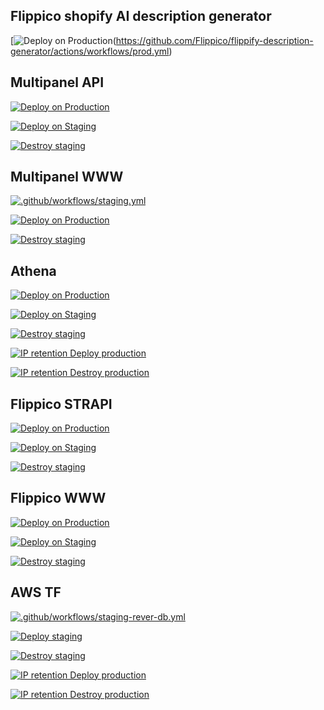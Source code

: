 ## Flippico shopify AI description generator

[![Deploy on Production](https://github.com/Flippico/flippify-description-generator/actions/workflows/prod.yml/badge.svg)(https://github.com/Flippico/flippify-description-generator/actions/workflows/prod.yml)


## Multipanel API

[![Deploy on Production](https://github.com/Flippico/multipanle-api/actions/workflows/prod.yml/badge.svg)](https://github.com/Flippico/multipanle-api/actions/workflows/prod.yml)

[![Deploy on Staging](https://github.com/Flippico/multipanle-api/actions/workflows/staging.yml/badge.svg)](https://github.com/Flippico/multipanle-api/actions/workflows/staging.yml)

[![Destroy staging](https://github.com/Flippico/multipanle-api/actions/workflows/destroy-staging.yml/badge.svg)](https://github.com/Flippico/multipanle-api/actions/workflows/destroy-staging.yml)

## Multipanel WWW

[![.github/workflows/staging.yml](https://github.com/Flippico/multipanel/actions/workflows/staging.yml/badge.svg)](https://github.com/Flippico/multipanel/actions/workflows/staging.yml)

[![Deploy on Production](https://github.com/Flippico/multipanel/actions/workflows/prod.yml/badge.svg)](https://github.com/Flippico/multipanel/actions/workflows/prod.yml)

[![Destroy staging](https://github.com/Flippico/multipanel/actions/workflows/destroy-staging.yml/badge.svg)](https://github.com/Flippico/multipanel/actions/workflows/destroy-staging.yml)

## Athena

[![Deploy on Production](https://github.com/Flippico/athena/actions/workflows/prod.yml/badge.svg)](https://github.com/Flippico/athena/actions/workflows/prod.yml)

[![Deploy on Staging](https://github.com/Flippico/athena/actions/workflows/staging.yml/badge.svg)](https://github.com/Flippico/athena/actions/workflows/staging.yml)

[![Destroy staging](https://github.com/Flippico/athena/actions/workflows/destroy-staging.yml/badge.svg)](https://github.com/Flippico/athena/actions/workflows/destroy-staging.yml)

[![IP retention Deploy production](https://github.com/Flippico/athena/actions/workflows/ip-retention-deploy-prod.yml/badge.svg)](https://github.com/Flippico/athena/actions/workflows/ip-retention-deploy-prod.yml)

[![IP retention Destroy production](https://github.com/Flippico/athena/actions/workflows/ip-retention-destroy-prod.yml/badge.svg)](https://github.com/Flippico/athena/actions/workflows/ip-retention-destroy-prod.yml)

## Flippico STRAPI

[![Deploy on Production](https://github.com/Flippico/api-legacy/actions/workflows/prod.yml/badge.svg)](https://github.com/Flippico/api-legacy/actions/workflows/prod.yml)

[![Deploy on Staging](https://github.com/Flippico/api-legacy/actions/workflows/staging.yml/badge.svg)](https://github.com/Flippico/api-legacy/actions/workflows/staging.yml)

[![Destroy staging](https://github.com/Flippico/api-legacy/actions/workflows/destroy-staging.yml/badge.svg)](https://github.com/Flippico/api-legacy/actions/workflows/destroy-staging.yml)

## Flippico WWW

[![Deploy on Production](https://github.com/Flippico/www/actions/workflows/prod.yml/badge.svg)](https://github.com/Flippico/www/actions/workflows/prod.yml)

[![Deploy on Staging](https://github.com/Flippico/www/actions/workflows/staging.yml/badge.svg)](https://github.com/Flippico/www/actions/workflows/staging.yml)

[![Destroy staging](https://github.com/Flippico/www/actions/workflows/destroy-staging.yml/badge.svg)](https://github.com/Flippico/www/actions/workflows/destroy-staging.yml)

## AWS TF

[![.github/workflows/staging-rever-db.yml](https://github.com/Flippico/cloud/actions/workflows/staging-rever-db.yml/badge.svg)](https://github.com/Flippico/cloud/actions/workflows/staging-rever-db.yml)

[![Deploy staging](https://github.com/Flippico/cloud/actions/workflows/deploy-staging.yml/badge.svg)](https://github.com/Flippico/cloud/actions/workflows/deploy-staging.yml)

[![Destroy staging](https://github.com/Flippico/cloud/actions/workflows/destroy-staging.yml/badge.svg)](https://github.com/Flippico/cloud/actions/workflows/destroy-staging.yml)

[![IP retention Deploy production](https://github.com/Flippico/cloud/actions/workflows/ip-retention-deploy-prod.yml/badge.svg)](https://github.com/Flippico/cloud/actions/workflows/ip-retention-deploy-prod.yml)

[![IP retention Destroy production](https://github.com/Flippico/cloud/actions/workflows/ip-retention-destroy-prod.yml/badge.svg)](https://github.com/Flippico/cloud/actions/workflows/ip-retention-destroy-prod.yml)
